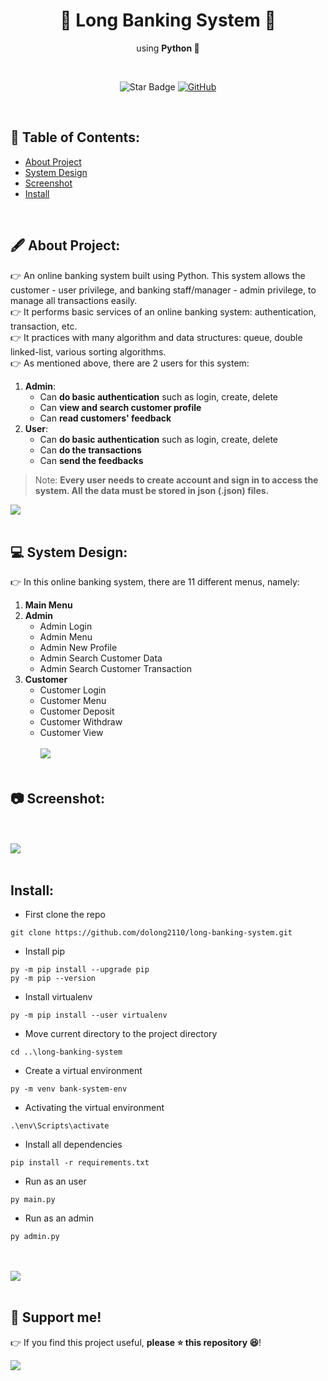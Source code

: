 <h1 align="center">🏦 Long Banking System 🏦 </h1>
<p align="center">using <b>Python 🐍</b></p><br>
<p align="center">
  <img src="https://img.shields.io/static/v1?label=%F0%9F%8C%9F&message=If%20Useful&style=style=flat&color=BC4E99" alt="Star Badge"/>
  <a href="https://www.github.com/dolong2110">
    <img src="https://img.shields.io/github/followers/dolong2110?style=social&link=https://www.github.com/dolong2110" alt="GitHub"/>
  </a>
</p>
<br>

## 📃 Table of Contents:
  - [About Project](#-about-project)
  - [System Design](#-system-design)
  - [Screenshot](#-screenshot)
  - [Install](#-Install)

<br>

## 🖋 About Project:
👉 An online banking system built using Python. This system allows the customer - user privilege, and banking staff/manager - admin privilege, to manage all transactions easily. <br>
👉 It performs basic services of an online banking system: authentication, transaction, etc. <br>
👉 It practices with many algorithm and data structures: queue, double linked-list, various sorting algorithms. <br>
👉 As mentioned above, there are 2 users for this system:
1. **Admin**:
    - Can **do basic authentication** such as login, create, delete
    - Can **view and search customer profile**
    - Can **read customers' feedback**
2. **User**:
    - Can **do basic authentication**  such as login, create, delete
    - Can **do the transactions**
    - Can **send the feedbacks**

> Note: **Every user needs to create account and sign in to access the system. All the data must be stored in json (.json) files.**<br>

[![](https://img.shields.io/badge/back%20to%20top-%E2%86%A9-red)](#-table-of-contents)
<br><br>

## 💻 System Design:
👉 In this online banking system, there are 11 different menus, namely:
1. **Main Menu**
2. **Admin**
    - Admin Login
    - Admin Menu
    - Admin New Profile
    - Admin Search Customer Data
    - Admin Search Customer Transaction
3. **Customer**
    - Customer Login
    - Customer Menu
    - Customer Deposit 
    - Customer Withdraw
    - Customer View
<br><br>
[![](https://img.shields.io/badge/back%20to%20top-%E2%86%A9-red)](#-table-of-contents)
<br><br>

## 📷 Screenshot:

<br><br>
[![](https://img.shields.io/badge/back%20to%20top-%E2%86%A9-red)](#-table-of-contents)
<br><br>

## Install:


- First clone the repo

```
git clone https://github.com/dolong2110/long-banking-system.git
```

- Install pip

```
py -m pip install --upgrade pip
py -m pip --version
```

- Install virtualenv

```
py -m pip install --user virtualenv
```

- Move current directory to the project directory

```
cd ..\long-banking-system
```

- Create a virtual environment

```
py -m venv bank-system-env
```

- Activating the virtual environment

```
.\env\Scripts\activate
```

- Install all dependencies

```
pip install -r requirements.txt
```

- Run as an user

```
py main.py
```

- Run as an admin

```
py admin.py
```

<br><br>
[![](https://img.shields.io/badge/back%20to%20top-%E2%86%A9-red)](#-table-of-contents)
<br><br>

## 🙌 Support me!

👉 If you find this project useful, **please ⭐ this repository 😆**!

[![](https://img.shields.io/badge/back%20to%20top-%E2%86%A9-red)](#-table-of-contents)
<br>